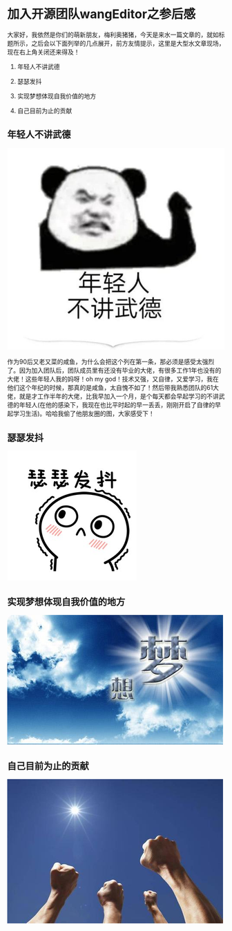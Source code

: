# 加入开源团队wangEditor之参后感

大家好，我依然是你们的萌新朋友，梅利奥猪猪，今天是来水一篇文章的，就如标题所示，之后会以下面列举的几点展开，前方友情提示，这里是大型水文章现场，现在右上角关闭还来得及！

1. 年轻人不讲武德

2. 瑟瑟发抖

3. 实现梦想体现自我价值的地方

4. 自己目前为止的贡献

## 年轻人不讲武德

![](./images/after-join/fight.jpg)

作为90后又老又菜的咸鱼，为什么会把这个列在第一条，那必须是感受太强烈了。因为加入团队后，团队成员里有还没有毕业的大佬，有很多工作1年也没有的大佬！这些年轻人我的妈呀！oh my god！技术又强，又自律，又爱学习，我在他们这个年纪的时候，那真的是咸鱼，太自愧不如了！然后带我熟悉团队的61大佬，就是才工作半年的大佬，比我早加入一个月，是个每天都会早起学习的不讲武德的年轻人(在他的感染下，我现在也比平时起的早一丢丢，刚刚开启了自律的早起学习生活)。哈哈我偷了他朋友圈的图，大家感受下！

## 瑟瑟发抖

![](./images/after-join/dou.jpg)

## 实现梦想体现自我价值的地方

![](./images/after-join/dream.jpg)

## 自己目前为止的贡献

![](./images/after-join/contribution.jpg)